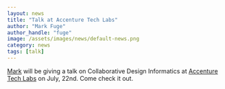 ```yaml
---
layout: news
title: "Talk at Accenture Tech Labs"
author: "Mark Fuge"
author_handle: "fuge"
image: /assets/images/news/default-news.png
category: news
tags: [talk]
---
```


[Mark] will be giving a talk on Collaborative Design Informatics at [Accenture Tech Labs](http://www.accenture.com/us-en/technology/technology-labs/Pages/index.aspx) on July, 22nd. Come check it out.

[Mark]: /team/mark-fuge/